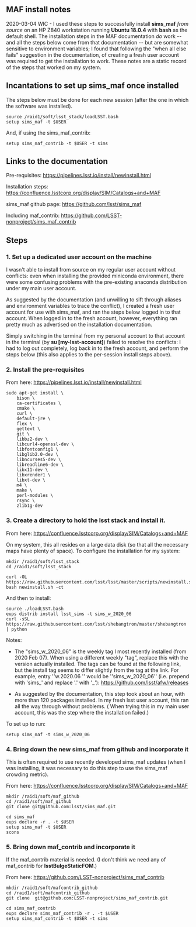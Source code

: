 ## MAF install notes ##

2020-03-04 WIC - I used these steps to successfully install **sims_maf**  *from
source* on an HP Z840 workstation running **Ubuntu 18.0.4** with **bash**
as the default shell. The installation steps in the MAF documentation
*do* work -- and all the steps below come from that documentation --
but are somewhat sensitive to environment variables; I found that
following the "when all else fails" suggestion in the documentation, of creating a fresh
user account was required to get the installation to work. These notes are a
static record of the steps that worked on my system.

## Incantations to set up sims_maf once installed ##

The steps below must be done for each new session (after the one in which the software was installed).
```
source /raid1/soft/lsst_stack/loadLSST.bash  
setup sims_maf -t $USER  
```

And, if using the sims_maf_contrib:

```
setup sims_maf_contrib -t $USER -t sims  
```

## Links to the documentation ##

Pre-requisites: https://pipelines.lsst.io/install/newinstall.html

Installation steps: https://confluence.lsstcorp.org/display/SIM/Catalogs+and+MAF

sims_maf github page: https://github.com/lsst/sims_maf

Including maf_contrib: https://github.com/LSST-nonproject/sims_maf_contrib 

## Steps ##

### 1. Set up a dedicated user account on the machine ###

I wasn't able to install from source on my regular user account
without conflicts: even when installing the provided miniconda
environment, there were some confusing problems with the pre-existing
anaconda distribution under my main user account. 

As suggested by the documentation (and unwilling to sift through
aliases and environment variables to trace the conflict), I created a
fresh user account for use with sims_maf, and ran the steps below
logged in to that account. When logged in to the fresh account,
however, everything ran pretty much as advertised on the installation
documentation.

Simply switching in the terminal from my personal account to that
account in the terminal (by **su [my-lsst-account]**) failed to
resolve the conflicts: I had to log out completely, log back in to the
fresh account, and perform the steps below (this also applies to the
per-session install steps above). 

### 2. Install the pre-requisites ###

From here: https://pipelines.lsst.io/install/newinstall.html

```
sudo apt-get install \
    bison \
    ca-certificates \
    cmake \
    curl \
    default-jre \
    flex \
    gettext \
    git \
    libbz2-dev \
    libcurl4-openssl-dev \
    libfontconfig1 \
    libglib2.0-dev \
    libncurses5-dev \
    libreadline6-dev \
    libx11-dev \
    libxrender1 \
    libxt-dev \
    m4 \
    make \
    perl-modules \
    rsync \
    zlib1g-dev
```

### 3. Create a directory to hold the lsst stack and install it. ###

From here: https://confluence.lsstcorp.org/display/SIM/Catalogs+and+MAF

On my system, this all resides on a large data disk (so that all the
necessary maps have plenty of space). To configure the installation
for my system:

```
mkdir /raid1/soft/lsst_stack  
cd /raid1/soft/lsst_stack  

curl -OL https://raw.githubusercontent.com/lsst/lsst/master/scripts/newinstall.sh  
bash newinstall.sh -ct  
```

And then to install:

```
source ./loadLSST.bash  
eups distrib install lsst_sims -t sims_w_2020_06  
curl -sSL https://raw.githubusercontent.com/lsst/shebangtron/master/shebangtron | python  
```

Notes:   
* The "sims_w_2020_06" is the weekly tag I most recently installed (from 2020 Feb 07). When using a different weekly "tag", replace this with the version actually installed. The tags can be found at the following link, but the install tag seems to differ slightly from the tag at the link. For example, entry ''w.2020.06 '' would be ''sims_w_2020_06'' (i.e. prepend with 'sims_' and replace '.' with '_'): https://github.com/lsst/afw/releases

* As suggested by the documentation, this step took about an hour, with more than 120 packages installed. In my fresh lsst user account, this ran all the way through without problems. ( When trying this in my main user account, this was the step where the installation failed.)

To set up to run:
```
setup sims_maf -t sims_w_2020_06
```

### 4. Bring down the new sims_maf from github and incorporate it ###

This is often required to use recently developed sims_maf updates
(when I was installing, it was necessary to do this step to use the
sims_maf crowding metric). 

From here: https://confluence.lsstcorp.org/display/SIM/Catalogs+and+MAF

```
mkdir /raid1/soft/maf_github  
cd /raid1/soft/maf_github  
git clone git@github.com:lsst/sims_maf.git  

cd sims_maf  
eups declare -r . -t $USER  
setup sims_maf -t $USER  
scons  
```

### 5. Bring down maf_contrib and incorporate it ###

If the maf_contrib material is needed. (I don't think we need any of maf_contrib for **lsstBulgeStaticFOM**.)

From here: https://github.com/LSST-nonproject/sims_maf_contrib

```
mkdir /raid1/soft/mafcontrib_github  
cd /raid1/soft/mafcontrib_github  
git clone  git@github.com:LSST-nonproject/sims_maf_contrib.git  

cd sims_maf_contrib  
eups declare sims_maf_contrib -r . -t $USER  
setup sims_maf_contrib -t $USER -t sims  
```
